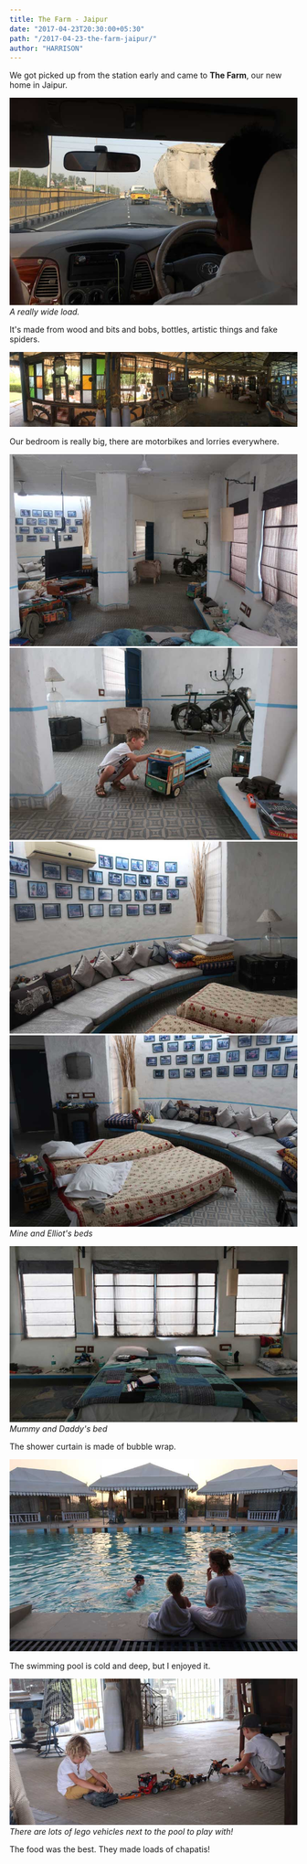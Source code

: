 ```yaml
---
title: The Farm - Jaipur
date: "2017-04-23T20:30:00+05:30"
path: "/2017-04-23-the-farm-jaipur/"
author: "HARRISON"
---
```


We got picked up from the station early and came to **The Farm**, our new home in Jaipur.

![Image](./IMG_1868.jpg)
_A really wide load._

It's made from wood and bits and bobs, bottles, artistic things and fake spiders.

![Image](./IMG_1208.jpg)

Our bedroom is really big, there are motorbikes and lorries everywhere.

![Image](./IMG_2198.jpg)
![Image](./IMG_1890.jpg)
![Image](./IMG_1892.jpg)
![Image](./IMG_1891.jpg)
_Mine and Elliot's beds_

![Image](./IMG_1893.jpg)
_Mummy and Daddy's bed_

The shower curtain is made of bubble wrap.

![Image](./IMG_2286.jpg)

The swimming pool is cold and deep, but I enjoyed it.

![Image](./IMG_1886.jpg)
_There are lots of lego vehicles next to the pool to play with!_

The food was the best. They made loads of chapatis!




